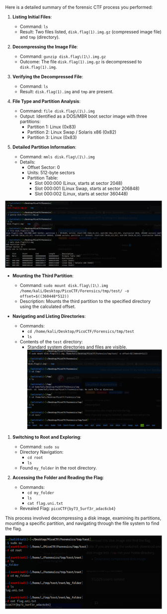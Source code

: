 
Here is a detailed summary of the forensic CTF process you performed:

1. **Listing Initial Files**:
    
    - Command: `ls`
    - Result: Two files listed, `disk.flag(1).img.gz` (compressed image file) and `tmp` (directory).
2. **Decompressing the Image File**:
    
    - Command: `gunzip disk.flag\(1\).img.gz`
    - Outcome: The file `disk.flag(1).img.gz` is decompressed to `disk.flag(1).img`.
3. **Verifying the Decompressed File**:
    
    - Command: `ls`
    - Result: `disk.flag(1).img` and `tmp` are present.
4. **File Type and Partition Analysis**:
    
    - Command: `file disk.flag\(1\).img`
    - Output: Identified as a DOS/MBR boot sector image with three partitions:
        - Partition 1: Linux (0x83)
        - Partition 2: Linux Swap / Solaris x86 (0x82)
        - Partition 3: Linux (0x83)
5. **Detailed Partition Information**:
    
    - Command: `mmls disk.flag\(1\).img`
    - Details:
        - Offset Sector: 0
        - Units: 512-byte sectors
        - Partition Table:
            - Slot 000:000 (Linux, starts at sector 2048)
            - Slot 000:001 (Linux Swap, starts at sector 206848)
            - Slot 000:002 (Linux, starts at sector 360448)

![](../../../../../../Pasted%20image%2020240813125543.png)
- **Mounting the Third Partition**:
    
    - Command: `sudo mount disk.flag\(1\).img /home/kali/Desktop/PicoCTF/Forensics/tmp/test/ -o offset=$((360448*512))`
    - Description: Mounts the third partition to the specified directory using the calculated offset.
- **Navigating and Listing Directories**:
    
    - Commands:
        - `cd /home/kali/Desktop/PicoCTF/Forensics/tmp/test`
        - `ls`
    - Contents of the `test` directory:
        - Standard system directories and files are visible.
![](../../../../../../Pasted%20image%2020240813125618.png)
1. **Switching to Root and Exploring**:
    
    - Command: `sudo su`
    - Directory Navigation:
        - `cd root`
        - `ls`
    - Found `my_folder` in the root directory.
2. **Accessing the Folder and Reading the Flag**:
    
    - Commands:
        - `cd my_folder`
        - `ls`
        - `cat flag.uni.txt`
    - Revealed Flag: `picoCTF{by73_5urf3r_adac6cb4}`

This process involved decompressing a disk image, examining its partitions, mounting a specific partition, and navigating through the file system to find the flag.


![](../../../../../../Pasted%20image%2020240813125635.png)


